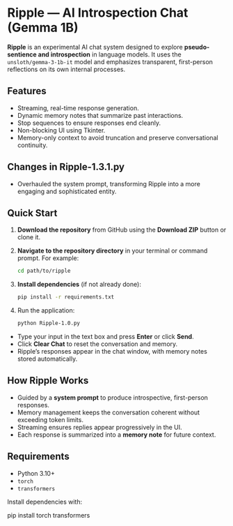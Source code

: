 # Ripple — AI Introspection Chat (Gemma 1B)

**Ripple** is an experimental AI chat system designed to explore **pseudo-sentience and introspection** in language models. It uses the `unsloth/gemma-3-1b-it` model and emphasizes transparent, first-person reflections on its own internal processes.

## Features
- Streaming, real-time response generation.
- Dynamic memory notes that summarize past interactions.
- Stop sequences to ensure responses end cleanly.
- Non-blocking UI using Tkinter.
- Memory-only context to avoid truncation and preserve conversational continuity.

## Changes in Ripple-1.3.1.py
- Overhauled the system prompt, transforming Ripple into a more engaging and sophisticated entity.

## Quick Start

1. **Download the repository** from GitHub using the **Download ZIP** button or clone it.  
2. **Navigate to the repository directory** in your terminal or command prompt. For example:

    ```bash
    cd path/to/ripple
    ```
3. **Install dependencies** (if not already done):

    ```bash
    pip install -r requirements.txt
    ```
4. Run the application:

    ```bash
    python Ripple-1.0.py
    ```

- Type your input in the text box and press **Enter** or click **Send**.  
- Click **Clear Chat** to reset the conversation and memory.  
- Ripple’s responses appear in the chat window, with memory notes stored automatically.

## How Ripple Works
- Guided by a **system prompt** to produce introspective, first-person responses.  
- Memory management keeps the conversation coherent without exceeding token limits.  
- Streaming ensures replies appear progressively in the UI.  
- Each response is summarized into a **memory note** for future context.

## Requirements
- Python 3.10+  
- `torch`  
- `transformers`  

Install dependencies with:

pip install torch transformers








